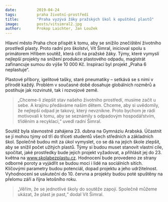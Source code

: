 ```yaml
---
date:         2019-04-24
tags:         praha životní-prostředí
title:        "Praha vyzývá žáky pražských škol k opuštění plastů"
image: 	      posts/vitsimral2.jpg
author:       Prokop Laichter, Jan Loužek
---
```


Hlavní město Praha chce přispět k tomu, aby se snížilo znečištění životního prostředí plasty. Proto radní pro školství, Vít Šimral, inicioval spolu s primátorem Hřibem soutěž, která cílí na pražské žáky. Týmy, které vymyslí nejlepší projekty na snížení produkce plastového odpadu, magistrát zafinancuje sumou do výše 10 000 Kč. Inspirací byl projekt „Praha 6 neplastuje“.

Plastové příbory, igelitové tašky, staré pneumatiky – setkává se s nimi v přírodě každý. Problém v současné době dosahuje globálních rozměrů a postihuje jak rozvinuté, tak i rozvojové země. 

> „Chceme-li zlepšit stav našeho životního prostředí, musíme začít u sebe. A krajinu předáváme našim dětem. Chceme, aby si uvědomily, že nejlepší odpad je takový, který nevznikne. Proto bychom je rádi motivovali k tomu, aby se seznámily s odpadovým hospodářstvím, tříděním a recyklací,“ uvedl radní Šimral. 

Soutěž byla slavnostně zahájena 23. dubna na Gymnáziu Arabská. Účastnit se jí mohou týmy od tří do třiceti studentů všech středních a základních škol. Společně budou mít za úkol vymyslet, co se dá na jejich škole zlepšit, aby se snížil počet užitých plastů. Týmy si budou muset stanovit vlastní cíle, spočítat, jaké prostředky bude jejich projekt vyžadovat, a přihlásit jej do 23. května na www.skolabezplastu.cz. Hodnocení bude provedeno ze strany odborné poroty a vyjádřit se budou moci i lidé na sociálních sítích. Klíčovými parametry budou potenciál, dopad projektu a jeho udržitelnost. Vyhodnocení se uskuteční do 10. června a projekty budou poté spuštěny na přelomu září a října letošního roku.

> „Věřím, že se jednotlivé školy do soutěže zapojí. Společně můžeme ukázat, že plast je past,“ dodal Vít Šimral.
